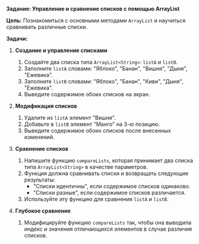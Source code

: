 
**Задание: Управление и сравнение списков с помощью ArrayList**

**Цель:** Познакомиться с основными методами `ArrayList` и научиться сравнивать различные списки.

**Задачи:**

1. **Создание и управление списками**
   
    1. Создайте два списка типа `ArrayList<String>`: `listA` и `listB`.
    2. Заполните `listA` словами: "Яблоко", "Банан", "Вишня", "Дыня", "Ежевика".
    3. Заполните `listB` словами: "Яблоко", "Банан", "Киви", "Дыня", "Ежевика".
    4. Выведите содержимое обоих списков на экран.

2. **Модификация списков**
   
    1. Удалите из `listA` элемент "Вишня".
    2. Добавьте в `listB` элемент "Манго" на 3-ю позицию.
    3. Выведите содержимое обоих списков после внесенных изменений.

3. **Сравнение списков**
   
    1. Напишите функцию `compareLists`, которая принимает два списка типа `ArrayList<String>` в качестве параметров.
    2. Функция должна сравнивать списки и возвращать следующие результаты:
       - "Списки идентичны", если содержимое списков одинаково.
       - "Списки разные", если содержимое списков различается.
    3. Используйте эту функцию для сравнения `listA` и `listB`.

4. **Глубокое сравнение**
   
    1. Модифицируйте функцию `compareLists` так, чтобы она выводила индекс и значения отличающихся элементов в случае различия списков.


